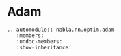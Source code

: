 # Adam

```{eval-rst}
.. automodule:: nabla.nn.optim.adam
   :members:
   :undoc-members:
   :show-inheritance:
```
